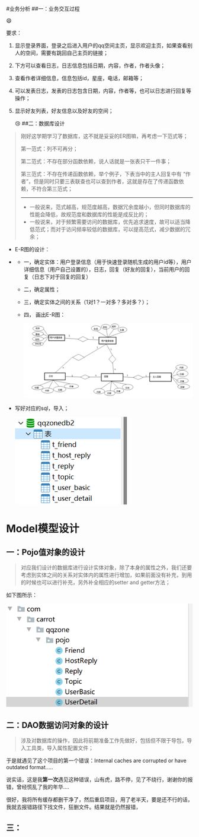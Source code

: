 #业务分析
##一：业务交互过程

:smile:

要求：

1. 显示登录界面，登录之后进入用户的qq空间主页，显示欢迎主页，如果查看别人的空间，需要有跳回自己主页的链接；

2. 下方可以查看日志，日志信息包括日期，内容，作者，作者头像；

3. 查看作者详细信息，信息包括id，星座，电话，邮箱等；

4. 可以发表日志，发表的日志包含日期，内容，作者等，也可以日志进行回复等操作；

5. 显示好友列表，好友信息以及好友的空间；

   :cry:
##二：数据库设计
> 刚好这学期学习了数据库，这不就是妥妥的ER图嘛，再考虑一下范式等；
>
> 第一范式：列不可再分；
>
> 第二范式：不存在部分函数依赖，说人话就是一张表只干一件事；
>
> 第三范式：不存在传递函数依赖，举个例子，下表当中的主人回复中有 “作者”，但是同时只要三表联查也可以查到作者，这就是存在了传递函数依赖，不符合第三范式；
>
> ***
>
> 
>
> * 一般说来，范式越高，规范度越高，数据冗余度越小，但同时数据库的性能会降低，故规范度和数据库的性能是成反比的；
> * 一般说来，对于频繁需要访问的数据库，优先追求速度，故可以适当降低范式；而对于访问频率较低的数据库，可以提高范式，减少数据的冗余；
* E-R图的设计：

* * 一，确定实体：用户登录信息（用于快速登录随机生成的用户id等），用户详细信息（用户自己设置的），日志，回复（好友的回复），当前用户的回复（日志下对于回复的回复）

  * 二，确定属性；

  * 三，确定实体之间的关系（1对1？一对多？多对多？）；

  * 四， 画出E-R图：

    ![1674564610822](Readme.assets/1674564610822.png)

    

* 写好对应的sql，导入；

  ![1674566673902](Readme.assets/1674566673902.png)

  

# Model模型设计

## 一：Pojo值对象的设计

> 对应我们设计的数据库进行设计实体对象，除了本身的属性之外，我们还要考虑到实体之间的关系对实体内的属性进行增加，如果前面没有补充，到用的时候也可以进行补充，另外补全相应的setter and getter方法；

如下图所示：

![1674625364839](Readme.assets/1674625364839.png)

## 二：DAO数据访问对象的设计

> 涉及对数据库的操作，因此将前期准备工作先做好，包括但不限于导包，导入工具类，导入属性配置文件；

于是就遇见了这个项目的第一个错误：Internal caches are corrupted or have outdated format.....

说实话，这是我**第一次**遇见这种错误，山有虎，路不停，见了不绕行，谢谢你的报错，曾经慌乱了我的年华....

很好，我将所有缓存都删干净了，然后重启项目，用了老半天，要是还不行的话，我就去报错路径下找文件，狂删文件。结果就是仍然报错，

## 三：